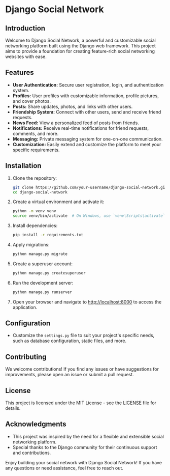# Django Social Network

## Introduction

Welcome to Django Social Network, a powerful and customizable social networking platform built using the Django web framework. This project aims to provide a foundation for creating feature-rich social networking websites with ease.

## Features

- **User Authentication:** Secure user registration, login, and authentication system.
- **Profiles:** User profiles with customizable information, profile pictures, and cover photos.
- **Posts:** Share updates, photos, and links with other users.
- **Friendship System:** Connect with other users, send and receive friend requests.
- **News Feed:** View a personalized feed of posts from friends.
- **Notifications:** Receive real-time notifications for friend requests, comments, and more.
- **Messaging:** Private messaging system for one-on-one communication.
- **Customization:** Easily extend and customize the platform to meet your specific requirements.

## Installation

1. Clone the repository:

   ```bash
   git clone https://github.com/your-username/django-social-network.git
   cd django-social-network
   ```

2. Create a virtual environment and activate it:

   ```bash
   python -m venv venv
   source venv/bin/activate  # On Windows, use `venv\Scripts\activate`
   ```

3. Install dependencies:

   ```bash
   pip install -r requirements.txt
   ```

4. Apply migrations:

   ```bash
   python manage.py migrate
   ```

5. Create a superuser account:

   ```bash
   python manage.py createsuperuser
   ```

6. Run the development server:

   ```bash
   python manage.py runserver
   ```

7. Open your browser and navigate to [http://localhost:8000](http://localhost:8000) to access the application.

## Configuration

- Customize the `settings.py` file to suit your project's specific needs, such as database configuration, static files, and more.

## Contributing

We welcome contributions! If you find any issues or have suggestions for improvements, please open an issue or submit a pull request.

## License

This project is licensed under the MIT License - see the [LICENSE](LICENSE) file for details.

## Acknowledgments

- This project was inspired by the need for a flexible and extensible social networking platform.
- Special thanks to the Django community for their continuous support and contributions.

Enjoy building your social network with Django Social Network! If you have any questions or need assistance, feel free to reach out.
